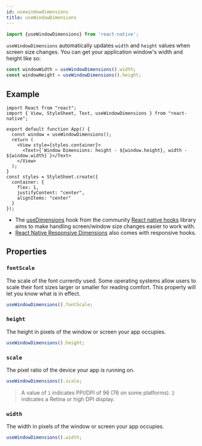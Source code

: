 ```yaml
---
id: usewindowdimensions
title: useWindowDimensions
---
```


```jsx
import {useWindowDimensions} from 'react-native';
```

`useWindowDimensions` automatically updates `width` and `height` values when screen size changes. You can get your application window's width and height like so:

```jsx
const windowWidth = useWindowDimensions().width;
const windowHeight = useWindowDimensions().height;
```

## Example

```SnackPlayer name=useWindowDimensions&supportedPlatforms=ios,android
import React from "react";
import { View, StyleSheet, Text, useWindowDimensions } from "react-native";

export default function App() {
  const window = useWindowDimensions();
  return (
    <View style={styles.container}>
      <Text>{`Window Dimensions: height - ${window.height}, width - ${window.width}`}</Text>
    </View>
  );
}
const styles = StyleSheet.create({
  container: {
    flex: 1,
    justifyContent: "center",
    alignItems: "center"
  }
});
```

- The [useDimensions](https://github.com/react-native-community/react-native-hooks#usedimensions) hook from the community [React native hooks](https://github.com/react-native-community/react-native-hooks) library aims to make handling screen/window size changes easier to work with.
- [React Native Responsive Dimensions](https://github.com/DaniAkash/react-native-responsive-dimensions) also comes with responsive hooks.

## Properties

### `fontScale`

The scale of the font currently used. Some operating systems allow users to scale their font sizes larger or smaller for reading comfort. This property will let you know what is in effect.

```jsx
useWindowDimensions().fontScale;
```

### `height`

The height in pixels of the window or screen your app occupies.

```jsx
useWindowDimensions().height;
```

### `scale`

The pixel ratio of the device your app is running on.

```jsx
useWindowDimensions().scale;
```

> A value of `1` indicates PPI/DPI of 96 (76 on some platforms). `2` indicates a Retina or high DPI display.

### `width`

The width in pixels of the window or screen your app occupies.

```jsx
useWindowDimensions().width;
```
